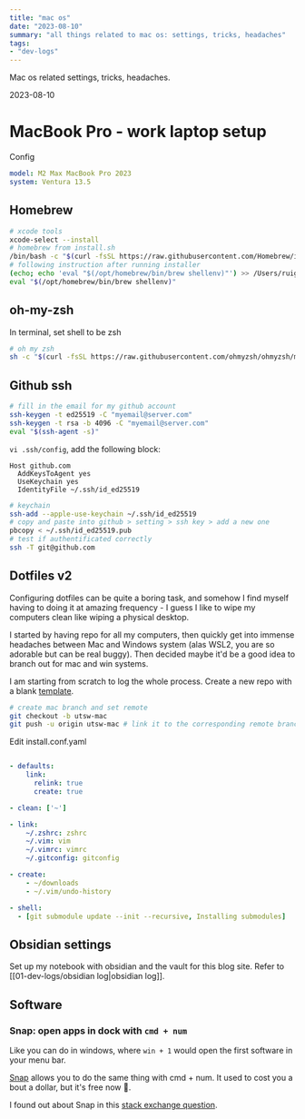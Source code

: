```yaml
---
title: "mac os"
date: "2023-08-10"
summary: "all things related to mac os: settings, tricks, headaches"
tags:
- "dev-logs"
---
```


Mac os related settings, tricks, headaches.

2023-08-10

# MacBook Pro - work laptop setup

Config

```yaml
model: M2 Max MacBook Pro 2023
system: Ventura 13.5
```

## Homebrew

```bash
# xcode tools
xcode-select --install
# homebrew from install.sh
/bin/bash -c "$(curl -fsSL https://raw.githubusercontent.com/Homebrew/install/HEAD/install.sh)"
# following instruction after running installer
(echo; echo 'eval "$(/opt/homebrew/bin/brew shellenv)"') >> /Users/ruiguo/.zprofile
eval "$(/opt/homebrew/bin/brew shellenv)"
```

## oh-my-zsh

In terminal, set shell to be zsh

```bash
# oh my zsh
sh -c "$(curl -fsSL https://raw.githubusercontent.com/ohmyzsh/ohmyzsh/master/tools/install.sh)"
```

## Github ssh

```bash
# fill in the email for my github account
ssh-keygen -t ed25519 -C "myemail@server.com"
ssh-keygen -t rsa -b 4096 -C "myemail@server.com"
eval "$(ssh-agent -s)"
```

`vi .ssh/config`,  add the following block:

```
Host github.com
  AddKeysToAgent yes
  UseKeychain yes
  IdentityFile ~/.ssh/id_ed25519
```

```bash
# keychain
ssh-add --apple-use-keychain ~/.ssh/id_ed25519
# copy and paste into github > setting > ssh key > add a new one
pbcopy < ~/.ssh/id_ed25519.pub
# test if authentificated correctly
ssh -T git@github.com
```

## Dotfiles v2

Configuring dotfiles can be quite a boring task, and somehow I find myself having to doing it at amazing frequency -
I guess I like to wipe my computers clean like wiping a physical desktop.

I started by having repo for all my computers, then quickly get into immense headaches between Mac and Windows system (alas WSL2, you are so adorable but can be real buggy). Then decided maybe it'd be a good idea to branch out for mac and win systems.

I am starting from scratch to log the whole process.
Create a new repo with a blank [template](https://github.com/anishathalye/dotfiles_template).

```bash
# create mac branch and set remote
git checkout -b utsw-mac
git push -u origin utsw-mac # link it to the corresponding remote branch
```

Edit install.conf.yaml

```yaml

- defaults:
    link:
      relink: true
      create: true

- clean: ['~']

- link:
    ~/.zshrc: zshrc
    ~/.vim: vim
    ~/.vimrc: vimrc
    ~/.gitconfig: gitconfig

- create:
    - ~/downloads
    - ~/.vim/undo-history

- shell:
  - [git submodule update --init --recursive, Installing submodules]
```

## Obsidian settings

Set up my notebook with obsidian and the vault for this blog site.
Refer to [[01-dev-logs/obsidian log|obsidian log]].

## Software

### Snap: open apps in dock with `cmd + num`

Like you can do in windows, where `win + 1` would open the first software in your menu bar.

[Snap](https://apps.apple.com/us/app/snap/id418073146?mt=12) allows you to do the same thing with cmd + num. 
It used to cost you a bout a dollar, but it's free now 👻.

I found out about Snap in this [stack exchange question](https://apple.stackexchange.com/questions/4390/keyboard-shortcut-for-launching-apps-in-dock).